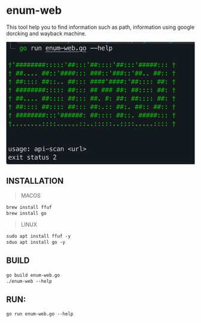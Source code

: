 # enum-web
This tool help you to find information such as path, information using google dorcking and wayback machine.

![Image execute program](/img/start.png)
## INSTALLATION
> MACOS
```
brew install ffuf
brew install go
```
> LINUX
```
sudo apt install ffuf -y
sduo apt install go -y
```

## BUILD
```
go build enum-web.go
./enum-web --help
```

## RUN:
```
go run enum-web.go --help
```



